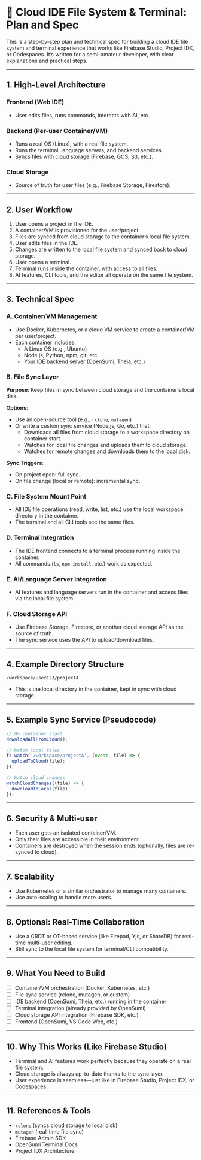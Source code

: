 
# 📝 Cloud IDE File System & Terminal: Plan and Spec

This is a step-by-step plan and technical spec for building a cloud IDE file system and terminal experience that works like Firebase Studio, Project IDX, or Codespaces. It’s written for a semi-amateur developer, with clear explanations and practical steps.

---

## 1. High-Level Architecture

### Frontend (Web IDE)
- User edits files, runs commands, interacts with AI, etc.

### Backend (Per-user Container/VM)
- Runs a real OS (Linux), with a real file system.
- Runs the terminal, language servers, and backend services.
- Syncs files with cloud storage (Firebase, GCS, S3, etc.).

### Cloud Storage
- Source of truth for user files (e.g., Firebase Storage, Firestore).

---

## 2. User Workflow

1. User opens a project in the IDE.
2. A container/VM is provisioned for the user/project.
3. Files are synced from cloud storage to the container’s local file system.
4. User edits files in the IDE.
5. Changes are written to the local file system and synced back to cloud storage.
6. User opens a terminal.
7. Terminal runs inside the container, with access to all files.
8. AI features, CLI tools, and the editor all operate on the same file system.

---

## 3. Technical Spec

### A. Container/VM Management
- Use Docker, Kubernetes, or a cloud VM service to create a container/VM per user/project.
- Each container includes:
  - A Linux OS (e.g., Ubuntu)
  - Node.js, Python, npm, git, etc.
  - Your IDE backend server (OpenSumi, Theia, etc.)

### B. File Sync Layer

**Purpose**: Keep files in sync between cloud storage and the container’s local disk.

**Options**:
- Use an open-source tool (e.g., `rclone`, `mutagen`)
- Or write a custom sync service (Node.js, Go, etc.) that:
  - Downloads all files from cloud storage to a workspace directory on container start.
  - Watches for local file changes and uploads them to cloud storage.
  - Watches for remote changes and downloads them to the local disk.

**Sync Triggers**:
- On project open: full sync.
- On file change (local or remote): incremental sync.

### C. File System Mount Point
- All IDE file operations (read, write, list, etc.) use the local workspace directory in the container.
- The terminal and all CLI tools see the same files.

### D. Terminal Integration
- The IDE frontend connects to a terminal process running inside the container.
- All commands (`ls`, `npm install`, etc.) work as expected.

### E. AI/Language Server Integration
- AI features and language servers run in the container and access files via the local file system.

### F. Cloud Storage API
- Use Firebase Storage, Firestore, or another cloud storage API as the source of truth.
- The sync service uses the API to upload/download files.

---

## 4. Example Directory Structure

```
/workspace/user123/projectA
```

- This is the local directory in the container, kept in sync with cloud storage.

---

## 5. Example Sync Service (Pseudocode)

```ts
// On container start
downloadAllFromCloud();

// Watch local files
fs.watch('/workspace/projectA', (event, file) => {
  uploadToCloud(file);
});

// Watch cloud changes
watchCloudChanges((file) => {
  downloadToLocal(file);
});
```

---

## 6. Security & Multi-user

- Each user gets an isolated container/VM.
- Only their files are accessible in their environment.
- Containers are destroyed when the session ends (optionally, files are re-synced to cloud).

---

## 7. Scalability

- Use Kubernetes or a similar orchestrator to manage many containers.
- Use auto-scaling to handle more users.

---

## 8. Optional: Real-Time Collaboration

- Use a CRDT or OT-based service (like Firepad, Yjs, or ShareDB) for real-time multi-user editing.
- Still sync to the local file system for terminal/CLI compatibility.

---

## 9. What You Need to Build

- [ ] Container/VM orchestration (Docker, Kubernetes, etc.)
- [ ] File sync service (rclone, mutagen, or custom)
- [ ] IDE backend (OpenSumi, Theia, etc.) running in the container
- [ ] Terminal integration (already provided by OpenSumi)
- [ ] Cloud storage API integration (Firebase SDK, etc.)
- [ ] Frontend (OpenSumi, VS Code Web, etc.)

---

## 10. Why This Works (Like Firebase Studio)

- Terminal and AI features work perfectly because they operate on a real file system.
- Cloud storage is always up-to-date thanks to the sync layer.
- User experience is seamless—just like in Firebase Studio, Project IDX, or Codespaces.

---

## 11. References & Tools

- `rclone` (syncs cloud storage to local disk)
- `mutagen` (real-time file sync)
- Firebase Admin SDK
- OpenSumi Terminal Docs
- Project IDX Architecture
